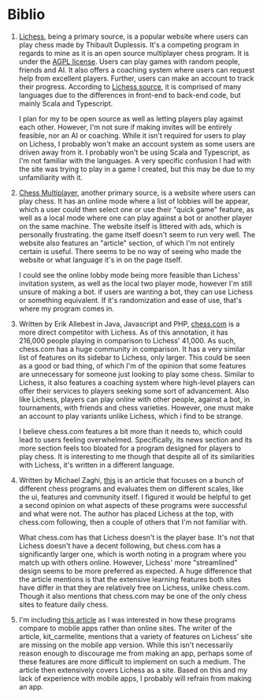 # Biblio

1. [Lichess][1], being a primary source, is a popular website where users can play chess made by Thibault Duplessis. It's a competing program in regards to mine as it is an open source multiplayer chess program. It is under the [AGPL license](https://en.wikipedia.org/wiki/GNU_Affero_General_Public_License). Users can play games with random people, friends and AI. It also offers a coaching system where users can request help from excellent players. Further, users can make an account to track their progress. According to [Lichess source](https://lichess.org/source), it is comprised of many languages due to the differences in front-end to back-end code, but mainly Scala and Typescript.

    I plan for my to be open source as well as letting players play against each other. However, I'm not sure if making invites will be entirely feasible, nor an AI or coaching. While it isn't required for users to play on Lichess, I probably won't make an account system as some users are driven away from it. I probably won't be using Scala and Typescript, as I'm not familiar with the languages. A very specific confusion I had with the site was trying to play in a game I created, but this may be due to my unfamiliarity with it.
2. [Chess Multiplayer][2], another primary source, is a website where users can play chess. It has an online mode where a list of lobbies will be appear, which a user could then select one or use their "quick game" feature, as well as a local mode where one can play against a bot or another player on the same machine. The website itself is littered with ads, which is personally frustrating. the game itself doesn't seem to run very well. The website also features an "article" section, of which I'm not entirely certain is useful. There seems to be no way of seeing who made the website or what language it's in on the page itself.

    I could see the online lobby mode being more feasible than Lichess' invitation system, as well as the local two player mode, however I'm still unsure of making a bot. if users are wanting a bot, they can use Lichess or something equivalent. If it's randomization and ease of use, that's where my program comes in.
3. Written by Erik Allebest in Java, Javascript and PHP, [chess.com][3] is a more direct competitor with Lichess. As of this annotation, it has 216,000 people playing in comparison to Lichess' 41,000. As such, chess.com has a huge community in comparison. It has a very similar list of features on its sidebar to Lichess, only larger. This could be seen as a good or bad thing, of which I'm of the opinion that some features are unnecessary for someone just looking to play some chess. Similar to Lichess, it also features a coaching system where high-level players can offer their services to players seeking some sort of advancement. Also like Lichess, players can play online with other people, against a bot, in tournaments, with friends and chess varieties. However, one must make an account to play variants unlike Lichess, which i find to be strange.

    I believe chess.com features a bit more than it needs to, which could lead to users feeling overwhelmed. Specifically, its news section and its more section feels too bloated for a program designed for players to play chess. It is interesting to me though that despite all of its similarities with Lichess, it's written in a different language.
4. Written by Michael Zaghi, [this][4] is an article that focuses on a bunch of different chess programs and evaluates them on different scales, like the ui, features and community itself. I figured it would be helpful to get a second opinion on what aspects of these programs were successful and what were not. The author has placed Lichess at the top, with chess.com following, then a couple of others that I'm not familiar with. 

    What chess.com has that Lichess doesn't is the player base. It's not that Lichess doesn't have a decent following, but chess.com has a significantly larger one, which is worth noting in a program where you match up with others online. However, Lichess' more "streamlined" design seems to be more preferred as expected. A huge difference that the article mentions is that the extensive learning features both sites have differ in that they are relatively free on Lichess, unlike chess.com. Though it also mentions that chess.com may be one of the only chess sites to feature daily chess.
5. I'm including [this article][5] as I was interested in how these programs compare to mobile apps rather than online sites. The writer of the article, kit_carmelite, mentions that a variety of features on Lichess' site are missing on the mobile app version. While this isn't necessarily reason enough to discourage me from making an app, perhaps some of these features are more difficult to implement on such a medium. The article then extensively covers Lichess as a site. Based on this and my lack of experience with mobile apps, I probably will refrain from making an app.

[1]: https://lichess.org/
[2]: https://www.chessmultiplayer.com/
[3]: https://www.chess.com/
[4]: https://medium.com/getting-into-chess/the-best-websites-to-play-online-chess-in-2021-e6c7c6e2430e
[5]: https://medium.com/getting-into-chess/lichess-features-on-browser-lacking-on-mobile-app-1774736a36f3